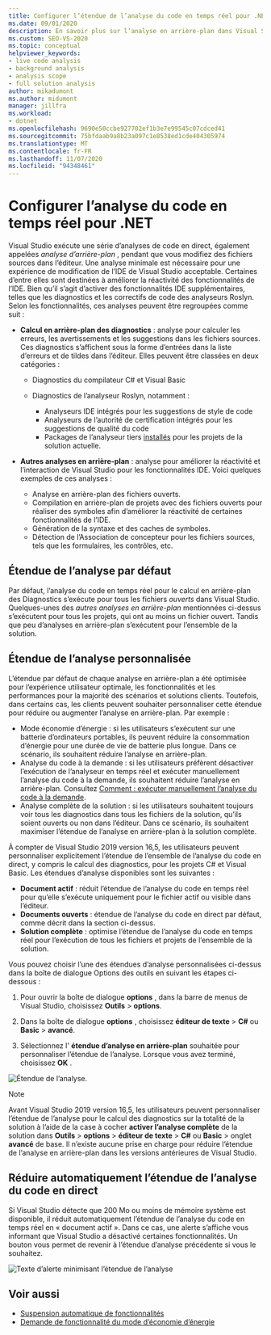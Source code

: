 ```yaml
---
title: Configurer l’étendue de l’analyse du code en temps réel pour .NET
ms.date: 09/01/2020
description: En savoir plus sur l’analyse en arrière-plan dans Visual Studio. Consultez Comment limiter l’analyse au document visible, à tous les documents ouverts ou à tous les fichiers et projets.
ms.custom: SEO-VS-2020
ms.topic: conceptual
helpviewer_keywords:
- live code analysis
- background analysis
- analysis scope
- full solution analysis
author: mikadumont
ms.author: midumont
manager: jillfra
ms.workload:
- dotnet
ms.openlocfilehash: 9690e50ccbe927702ef1b3e7e99545c07cdced41
ms.sourcegitcommit: 75bfdaab9a8b23a097c1e8538ed1cde404305974
ms.translationtype: MT
ms.contentlocale: fr-FR
ms.lasthandoff: 11/07/2020
ms.locfileid: "94348461"
---
```

# <a name="configure-live-code-analysis-for-net"></a>Configurer l’analyse du code en temps réel pour .NET

Visual Studio exécute une série d’analyses de code en direct, également appelées *analyse d’arrière-plan* , pendant que vous modifiez des fichiers sources dans l’éditeur. Une analyse minimale est nécessaire pour une expérience de modification de l’IDE de Visual Studio acceptable. Certaines d’entre elles sont destinées à améliorer la réactivité des fonctionnalités de l’IDE. Bien qu’il s’agit d’activer des fonctionnalités IDE supplémentaires, telles que les diagnostics et les correctifs de code des analyseurs Roslyn. Selon les fonctionnalités, ces analyses peuvent être regroupées comme suit :

- **Calcul en arrière-plan des diagnostics** : analyse pour calculer les erreurs, les avertissements et les suggestions dans les fichiers sources. Ces diagnostics s’affichent sous la forme d’entrées dans la liste d’erreurs et de tildes dans l’éditeur. Elles peuvent être classées en deux catégories :
  - Diagnostics du compilateur C# et Visual Basic
  - Diagnostics de l’analyseur Roslyn, notamment :

    - Analyseurs IDE intégrés pour les suggestions de style de code
    - Analyseurs de l’autorité de certification intégrés pour les suggestions de qualité du code
    - Packages de l’analyseur tiers [installés](./install-roslyn-analyzers.md) pour les projets de la solution actuelle.

- **Autres analyses en arrière-plan** : analyse pour améliorer la réactivité et l’interaction de Visual Studio pour les fonctionnalités IDE. Voici quelques exemples de ces analyses :
  - Analyse en arrière-plan des fichiers ouverts.
  - Compilation en arrière-plan de projets avec des fichiers ouverts pour réaliser des symboles afin d’améliorer la réactivité de certaines fonctionnalités de l’IDE.
  - Génération de la syntaxe et des caches de symboles.
  - Détection de l’Association de concepteur pour les fichiers sources, tels que les formulaires, les contrôles, etc.

## <a name="default-analysis-scope"></a>Étendue de l’analyse par défaut

Par défaut, l’analyse du code en temps réel pour le calcul en arrière-plan des Diagnostics s’exécute pour tous les fichiers _ouverts_ dans Visual Studio. Quelques-unes des _autres analyses en arrière-plan_ mentionnées ci-dessus s’exécutent pour tous les projets, qui ont au moins un fichier ouvert. Tandis que peu d’analyses en arrière-plan s’exécutent pour l’ensemble de la solution.

## <a name="custom-analysis-scope"></a>Étendue de l’analyse personnalisée

L’étendue par défaut de chaque analyse en arrière-plan a été optimisée pour l’expérience utilisateur optimale, les fonctionnalités et les performances pour la majorité des scénarios et solutions clients. Toutefois, dans certains cas, les clients peuvent souhaiter personnaliser cette étendue pour réduire ou augmenter l’analyse en arrière-plan. Par exemple :

- Mode économie d’énergie : si les utilisateurs s’exécutent sur une batterie d’ordinateurs portables, ils peuvent réduire la consommation d’énergie pour une durée de vie de batterie plus longue. Dans ce scénario, ils souhaitent réduire l’analyse en arrière-plan.
- Analyse du code à la demande : si les utilisateurs préfèrent désactiver l’exécution de l’analyseur en temps réel et exécuter manuellement l’analyse du code à la demande, ils souhaitent réduire l’analyse en arrière-plan. Consultez [Comment : exécuter manuellement l’analyse du code à la demande](./how-to-run-code-analysis-manually-for-managed-code.md).
- Analyse complète de la solution : si les utilisateurs souhaitent toujours voir tous les diagnostics dans tous les fichiers de la solution, qu’ils soient ouverts ou non dans l’éditeur. Dans ce scénario, ils souhaitent maximiser l’étendue de l’analyse en arrière-plan à la solution complète.

À compter de Visual Studio 2019 version 16,5, les utilisateurs peuvent personnaliser explicitement l’étendue de l’ensemble de l’analyse du code en direct, y compris le calcul des diagnostics, pour les projets C# et Visual Basic. Les étendues d’analyse disponibles sont les suivantes :

- **Document actif** : réduit l’étendue de l’analyse du code en temps réel pour qu’elle s’exécute uniquement pour le fichier actif ou visible dans l’éditeur.
- **Documents ouverts** : étendue de l’analyse du code en direct par défaut, comme décrit dans la section ci-dessus.
- **Solution complète** : optimise l’étendue de l’analyse du code en temps réel pour l’exécution de tous les fichiers et projets de l’ensemble de la solution.

Vous pouvez choisir l’une des étendues d’analyse personnalisées ci-dessus dans la boîte de dialogue Options des outils en suivant les étapes ci-dessous :

1. Pour ouvrir la boîte de dialogue **options** , dans la barre de menus de Visual Studio, choisissez **Outils**  >  **options**.

2. Dans la boîte de dialogue **options** , choisissez **éditeur de texte**  >  **C#** ou **Basic**  >  **avancé**.

3. Sélectionnez l' **étendue d’analyse en arrière-plan** souhaitée pour personnaliser l’étendue de l’analyse. Lorsque vous avez terminé, choisissez **OK** .

![Étendue de l’analyse.](./media/background-analysis-scope.png)

> [!NOTE]
> Avant Visual Studio 2019 version 16,5, les utilisateurs peuvent personnaliser l’étendue de l’analyse pour le calcul des diagnostics sur la totalité de la solution à l’aide de la case à cocher **activer l’analyse complète** de la solution dans **Outils**  >  **options**  >  **éditeur de texte**  >  **C#** ou **Basic**  >  onglet **avancé** de base. Il n’existe aucune prise en charge pour réduire l’étendue de l’analyse en arrière-plan dans les versions antérieures de Visual Studio.

## <a name="automatically-minimize-live-code-analysis-scope"></a>Réduire automatiquement l’étendue de l’analyse du code en direct

Si Visual Studio détecte que 200 Mo ou moins de mémoire système est disponible, il réduit automatiquement l’étendue de l’analyse du code en temps réel en « document actif ». Dans ce cas, une alerte s’affiche vous informant que Visual Studio a désactivé certaines fonctionnalités. Un bouton vous permet de revenir à l’étendue d’analyse précédente si vous le souhaitez.

![Texte d’alerte minimisant l’étendue de l’analyse](./media/fsa_alert.png)

## <a name="see-also"></a>Voir aussi

- [Suspension automatique de fonctionnalités](./automatic-feature-suspension.md)
- [Demande de fonctionnalité du mode d’économie d’énergie](https://github.com/dotnet/roslyn/issues/38429)
